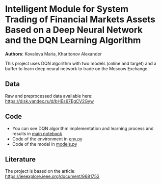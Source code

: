 # Intelligent Module for System Trading of Financial Markets Assets Based on a Deep Neural Network and the DQN Learning Algorithm

**Authors:**  Kovaleva Maria, Kharitonov Alexander

This project uses DQN algorithm with two models (online and target) and a buffer to learn deep neural network to trade on the Moscow Exchange. 


## Data
Raw and preprocessed data available here: https://disk.yandex.ru/d/bHEs67EgCV2Gyw


## Code

* You can see DQN algorithm implementation and learning process and results in [main notebook](/main.ipynb)
* Code of the environment in [env.py](/env.py)
* Code of the model in [models.py](/models.py)


## Literature

The project is based on the article: https://ieeexplore.ieee.org/document/9681753
